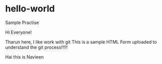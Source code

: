 # hello-world
Sample Practise 

Hi Everyone!


Tharun here, I like work with git
This is a sample HTML Form uploaded to understand the git process!!!!!

Hai this is Navieen
